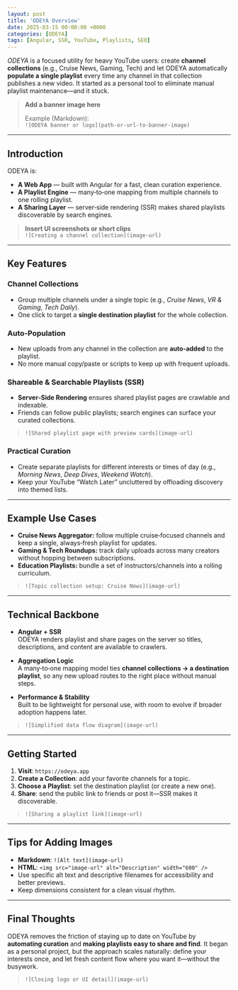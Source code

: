 ```yaml
---
layout: post
title: 'ODEYA Overview'
date: 2025-03-15 00:00:00 +0000
categories: [ODEYA]
tags: [Angular, SSR, YouTube, Playlists, SEO]
---
```


_ODEYA_ is a focused utility for heavy YouTube users: create **channel collections** (e.g., Cruise News, Gaming, Tech) and let ODEYA automatically **populate a single playlist** every time any channel in that collection publishes a new video. It started as a personal tool to eliminate manual playlist maintenance—and it stuck.

> **Add a banner image here**
>
> Example (Markdown):  
> `![ODEYA banner or logo](path-or-url-to-banner-image)`

---

## Introduction

ODEYA is:

-   **A Web App** — built with Angular for a fast, clean curation experience.
-   **A Playlist Engine** — many‑to‑one mapping from multiple channels to one rolling playlist.
-   **A Sharing Layer** — server‑side rendering (SSR) makes shared playlists discoverable by search engines.

> **Insert UI screenshots or short clips**  
> `![Creating a channel collection](image-url)`

---

## Key Features

### Channel Collections

-   Group multiple channels under a single topic (e.g., _Cruise News_, _VR & Gaming_, _Tech Daily_).
-   One click to target a **single destination playlist** for the whole collection.

### Auto‑Population

-   New uploads from any channel in the collection are **auto‑added** to the playlist.
-   No more manual copy/paste or scripts to keep up with frequent uploads.

### Shareable & Searchable Playlists (SSR)

-   **Server‑Side Rendering** ensures shared playlist pages are crawlable and indexable.
-   Friends can follow public playlists; search engines can surface your curated collections.

> `![Shared playlist page with preview cards](image-url)`

### Practical Curation

-   Create separate playlists for different interests or times of day (e.g., _Morning News_, _Deep Dives_, _Weekend Watch_).
-   Keep your YouTube “Watch Later” uncluttered by offloading discovery into themed lists.

---

## Example Use Cases

-   **Cruise News Aggregator:** follow multiple cruise‑focused channels and keep a single, always‑fresh playlist for updates.
-   **Gaming & Tech Roundups:** track daily uploads across many creators without hopping between subscriptions.
-   **Education Playlists:** bundle a set of instructors/channels into a rolling curriculum.

> `![Topic collection setup: Cruise News](image-url)`

---

## Technical Backbone

-   **Angular + SSR**  
    ODEYA renders playlist and share pages on the server so titles, descriptions, and content are available to crawlers.

-   **Aggregation Logic**  
    A many‑to‑one mapping model ties **channel collections → a destination playlist**, so any new upload routes to the right place without manual steps.

-   **Performance & Stability**  
    Built to be lightweight for personal use, with room to evolve if broader adoption happens later.

> `![Simplified data flow diagram](image-url)`

---

## Getting Started

1. **Visit**: `https://odeya.app`
2. **Create a Collection**: add your favorite channels for a topic.
3. **Choose a Playlist**: set the destination playlist (or create a new one).
4. **Share**: send the public link to friends or post it—SSR makes it discoverable.

> `![Sharing a playlist link](image-url)`

---

## Tips for Adding Images

-   **Markdown**: `![Alt text](image-url)`
-   **HTML**: `<img src="image-url" alt="Description" width="600" />`
-   Use specific alt text and descriptive filenames for accessibility and better previews.
-   Keep dimensions consistent for a clean visual rhythm.

---

## Final Thoughts

ODEYA removes the friction of staying up to date on YouTube by **automating curation** and **making playlists easy to share and find**. It began as a personal project, but the approach scales naturally: define your interests once, and let fresh content flow where you want it—without the busywork.

> `![Closing logo or UI detail](image-url)`
